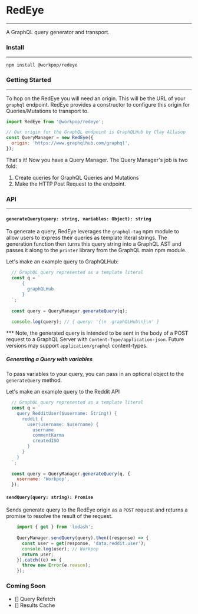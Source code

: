 # RedEye
-----------
A GraphQL query generator and transport. 

### Install
------------

`npm install @workpop/redeye`

### Getting Started
---------------------

To hop on the RedEye you will need an origin. This will be the URL of your `graphql` endpoint.
RedEye provides a constructor to configure this origin for Queries/Mutations to transport to.

```js
import RedEye from '@workpop/redeye';

// Our origin for the GraphQL endpoint is GraphQLHub by Clay Allasop
const QueryManager = new RedEye({
  origin: 'https://www.graphqlhub.com/graphql',
});
```

That's it! Now you have a Query Manager. The Query Manager's job is two fold:

1. Create queries for GraphQL Queries and Mutations
2. Make the HTTP Post Request to the endpoint.

### API
----------

#### `generateQuery(query: string, variables: Object): string`

To generate a query, RedEye leverages the `graphql-tag` npm module to allow users to express their queries as
template literal strings. The generation function then turns this query string into a GraphQL AST and passes it along
to the `printer` library from the GraphQL main npm module. 

Let's make an example query to GraphQLHub:

```js
  // GraphQL query represented as a template literal
  const q = `
      {
        graphQLHub
      }
  `;
  
  const query = QueryManager.generateQuery(q);
  
  console.log(query); // { query: '{\n  graphQLHub\n}\n' }  
``` 

*** Note, the generated query is intended to be sent in the body of a POST request to a GraphQL Server with `Content-Type/application-json`.
Future versions may support `application/graphql` content-types. 

##### Generating a Query with variables

To pass variables to your query, you can pass in an optional object to the `generateQuery` method.

Let's make an example query to the Reddit API

```js
  // GraphQL query represented as a template literal
  const q = `
    query RedditUser($username: String!) {
      reddit {
        user(username: $username) {
          username
          commentKarma
          createdISO
        }
      }
    }
  `;
  
  const query = QueryManager.generateQuery(q, {
    username: 'Workpop',
  });
``` 

#### `sendQuery(query: string): Promise`

Sends generate query to the RedEye origin as a `POST` request and returns a promise to resolve the result of the request.

```js
    import { get } from 'lodash';
   
    QueryManager.sendQuery(query).then((response) => {
      const user = get(response, 'data.reddit.user');
      console.log(user); // Workpop
      return user;
    }).catch((e) => {
      throw new Error(e.reason);
    });
```

### Coming Soon
- [] Query Refetch
- [] Results Cache
